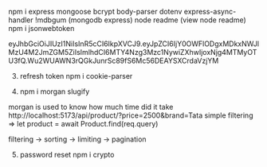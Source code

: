 npm i express mongoose bcrypt body-parser dotenv express-async-handler
!mdbgum (mongodb express)
node readme (view node readme)
npm i jsonwebtoken


eyJhbGciOiJIUzI1NiIsInR5cCI6IkpXVCJ9.eyJpZCI6IjY0OWFlODgxMDkxNWJlMzU4M2JmZGM5ZiIsImlhdCI6MTY4Nzg3Mzc1NywiZXhwIjoxNjg4MTMyOTU3fQ.Wu2WUAWN3rQGkJunrSc89fS6Mc56DEAYSXCrdaVzjYM

3. refresh token
npm i cookie-parser

4. npm i morgan slugify

morgan is used to know how much time did it take
http://localhost:5173/api/product/?price=2500&brand=Tata
simple filtering => let product = await Product.find(req.query)

filtering -> sorting -> limiting -> pagination

5. password reset
npm i crypto